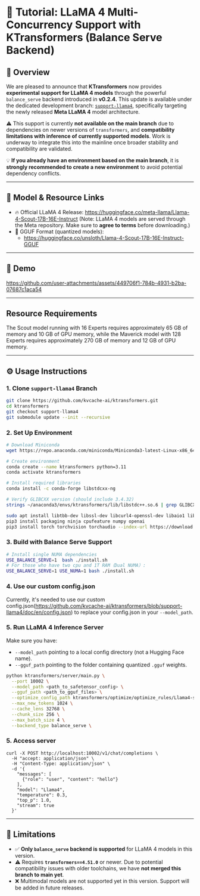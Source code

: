 # 🦙 Tutorial: LLaMA 4 Multi-Concurrency Support with KTransformers (Balance Serve Backend)

## 📌 Overview

We are pleased to announce that **KTransformers** now provides **experimental support for LLaMA 4 models** through the powerful `balance_serve` backend introduced in **v0.2.4**. This update is available under the dedicated development branch: [`support-llama4`](https://github.com/kvcache-ai/ktransformers/tree/support-llama4), specifically targeting the newly released **Meta LLaMA 4** model architecture.

⚠️ This support is currently **not available on the main branch** due to dependencies on newer versions of `transformers`, and **compatibility limitations with inference of currently supported models**. Work is underway to integrate this into the mainline once broader stability and compatibility are validated.

💡 **If you already have an environment based on the main branch**, it is **strongly recommended to create a new environment** to avoid potential dependency conflicts.

------

## 🔗 Model & Resource Links

- 🔥 Official LLaMA 4 Release: https://huggingface.co/meta-llama/Llama-4-Scout-17B-16E-Instruct
   (Note: LLaMA 4 models are served through the Meta repository. Make sure to **agree to terms** before downloading.)
- 🧠 GGUF Format (quantized models):
  - https://huggingface.co/unsloth/Llama-4-Scout-17B-16E-Instruct-GGUF

------

## 🧪 Demo

https://github.com/user-attachments/assets/449706f1-784b-4931-b2ba-07687c1aca54

------

## Resource Requirements

The Scout model running with 16 Experts requires approximately 65 GB of memory and 10 GB of GPU memory, while the Maverick model with 128 Experts requires approximately 270 GB of memory and 12 GB of GPU memory.

------

## ⚙️ Usage Instructions

### 1. Clone `support-llama4` Branch

```bash
git clone https://github.com/kvcache-ai/ktransformers.git
cd ktransformers
git checkout support-llama4
git submodule update --init --recursive
```

### 2. Set Up Environment

```bash
# Download Miniconda
wget https://repo.anaconda.com/miniconda/Miniconda3-latest-Linux-x86_64.sh

# Create environment
conda create --name ktransformers python=3.11
conda activate ktransformers

# Install required libraries
conda install -c conda-forge libstdcxx-ng

# Verify GLIBCXX version (should include 3.4.32)
strings ~/anaconda3/envs/ktransformers/lib/libstdc++.so.6 | grep GLIBCXX

sudo apt install libtbb-dev libssl-dev libcurl4-openssl-dev libaio1 libaio-dev libfmt-dev libgflags-dev zlib1g-dev patchelf
pip3 install packaging ninja cpufeature numpy openai
pip3 install torch torchvision torchaudio --index-url https://download.pytorch.org/whl/cu126
```

### 3. Build with Balance Serve Support

```bash
# Install single NUMA dependencies
USE_BALANCE_SERVE=1  bash ./install.sh
# For those who have two cpu and 1T RAM（Dual NUMA）:
USE_BALANCE_SERVE=1 USE_NUMA=1 bash ./install.sh
```

### 4. Use our custom config.json

Currently, it's needed to use our custom config.json(https://github.com/kvcache-ai/ktransformers/blob/support-llama4/doc/en/config.json) to replace your config.json in your `--model_path`.

### 5. Run LLaMA 4 Inference Server

Make sure you have:

- `--model_path` pointing to a local config directory (not a Hugging Face name).
- `--gguf_path` pointing to the folder containing quantized `.gguf` weights.

```bash
python ktransformers/server/main.py \
  --port 10002 \
  --model_path <path_to_safetensor_config> \
  --gguf_path <path_to_gguf_files> \
  --optimize_config_path ktransformers/optimize/optimize_rules/Llama4-serve.yaml \
  --max_new_tokens 1024 \
  --cache_lens 32768 \
  --chunk_size 256 \
  --max_batch_size 4 \
  --backend_type balance_serve \
```

### 5. Access server

```
curl -X POST http://localhost:10002/v1/chat/completions \
  -H "accept: application/json" \
  -H "Content-Type: application/json" \
  -d '{
    "messages": [
      {"role": "user", "content": "hello"}
    ],
    "model": "Llama4",
    "temperature": 0.3,
    "top_p": 1.0,
    "stream": true
  }'
```

------

## 📌 Limitations

- ✅ **Only `balance_serve` backend is supported** for LLaMA 4 models in this version.
- ⚠️ Requires **`transformers==4.51.0`** or newer. Due to potential compatibility issues with older toolchains, we have **not merged this branch to main yet**.
- ❌ Multimodal models are not supported yet in this version. Support will be added in future releases.
